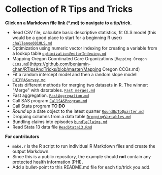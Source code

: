 # Collection of R Tips and Tricks

**Click on a Markdown file link (*.md) to navigate to a tip/trick.**

* Read CSV file, calculate basic descriptive statistics, fit OLS model (this would be a good place to start for a beginning R user) [`challenge001OLS.md`](https://github.com/benjamin-chan/RTipsAndTricks/blob/master/challenge001OLS.md)
* Optimization using numeric vector indexing for creating a variable from a lookup table [`optimizationVectorIndexing.md`](https://github.com/benjamin-chan/RTipsAndTricks/blob/master/optimizationVectorIndexing.md)
* Mapping Oregon Coordinated Care Organizations [`Mapping Oregon CCOs.md`](https://github.com/benjamin-chan/RTipsAndTricks/blob/master/Mapping Oregon CCOs.md)
* Fit a random intercept model and then a random slope model [`CHIPRASurvey.md`](https://github.com/benjamin-chan/RTipsAndTricks/blob/master/CHIPRASurvey.md)
* Tests different methods for merging two datasets in R. The winner: "Merge" with datatables. [`Fast merges.md`](https://github.com/benjamin-chan/RTipsAndTricks/blob/master/Fast%20merges.md)
* Fast aggregation. [`FastAggregation.md`](https://github.com/benjamin-chan/RTipsAndTricks/blob/master/FastAggregation.md)
* Call SAS program [`CallSASProgram.md`](https://github.com/benjamin-chan/RTipsAndTricks/blob/master/CallSASProgram.md)
* Call Stata program **TO DO**
* *Round up* a date object to the latest quarter [`RoundUpToQuarter.md`](https://github.com/benjamin-chan/RTipsAndTricks/blob/master/RoundUpToQuarter.md)
* Dropping columns from a data table [`DroppingVariables.md`](https://github.com/benjamin-chan/RTipsAndTricks/blob/master/DroppingVariables.md)
* Bundling claims into episodes [`bundleClaims.md`](https://github.com/benjamin-chan/RTipsAndTricks/blob/master/bundleClaims.md)
* Read Stata 13 data file [`ReadStata13.Rmd`]()


**For contributors**

* `make.r` is the R script to run individual R Markdown files and create the output Markdown.
* Since this is a public repository, the example should **not** contain any protected health information (PHI).
* Add a bullet-point to this README.md file for each tip/trick you add.
